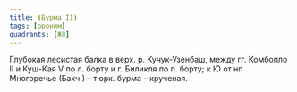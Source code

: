 ```yaml
---
title: ⦗Бурма II⦘
tags: [ороним]
quadrants: [Ж8]
---
```


Глубокая лесистая балка в верх. р. Кучук-Узенбаш, между гг. Комбопло II и
Куш-Кая V по л. борту и г. Биликля по п. борту; к Ю от нп Многоречье (Бахч.) –
тюрк. бурма – крученая.

